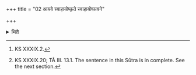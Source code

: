 +++
title = "02 आयवे स्वाहायोष्कृते स्वाहायोष्पत्वने"

+++

<details><summary>थिते</summary>

2. With āyave svāhā...[^1] having placed in the same manner five (bricks) then having placed one with adbhyaḥ saṁbhūtāḥ....,[^3]  

[^1]: KS XXXIX.2. 

[^2]: These are also Golden bricks cf. Satyāśs.  

[^3]: KS XXXIX.20; TĀ III. 13.1. The sentence in this Sūtra is in complete. See the next section.  
</details>

